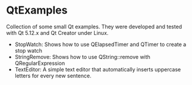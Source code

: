 # QtExamples

Collection of some small Qt examples. They were developed and tested
with Qt 5.12.x and Qt Creator under Linux.

* StopWatch: Shows how to use QElapsedTimer and QTimer to create
  a stop watch
* StringRemove: Shows how to use QString::remove with QRegularExpression
* TextEditor: A simple text editor that automatically inserts uppercase
  letters for every new sentence.
